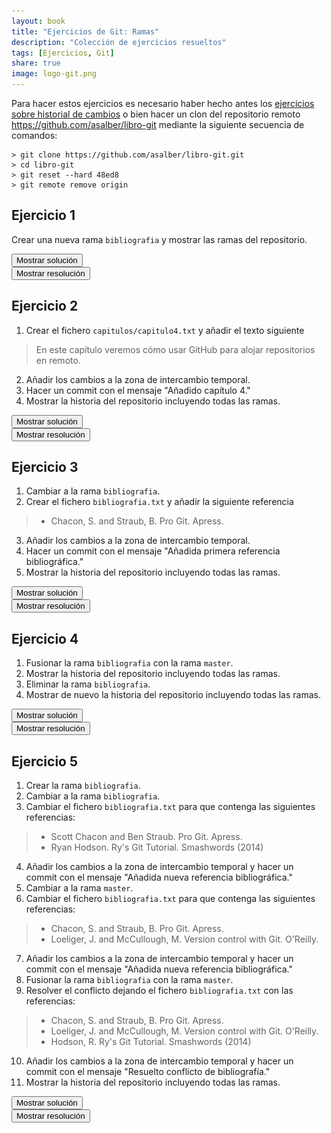 ```yaml
---
layout: book
title: "Ejercicios de Git: Ramas"
description: "Colección de ejercicios resueltos"
tags: [Ejercicios, Git]
share: true
image: logo-git.png
---
```


<i class="fas fa-exclamation-triangle" style="color:red"></i> Para hacer estos ejercicios es necesario haber hecho antes los [ejercicios sobre historial de cambios](/git/ejercicios/historial-cambios.html) o bien hacer un clon del repositorio remoto https://github.com/asalber/libro-git mediante la siguiente secuencia de comandos:

```
> git clone https://github.com/asalber/libro-git.git
> cd libro-git
> git reset --hard 48ed8
> git remote remove origin
```

## Ejercicio 1
Crear una nueva rama `bibliografia` y mostrar las ramas del repositorio.

<div><button class="solution">Mostrar solución</button></div>
<div id="solution" style="display: none">
<pre class="highlight"><code>&gt; git branch bibliografia
&gt; git branch -av
</code></pre>
</div>

<div><button class="resolution">Mostrar resolución</button></div>
<div id="resolution" style="display: none">
<img src="soluciones/ramas/ejercicio1.gif" />
</div>

## Ejercicio 2

1. Crear el fichero `capitulos/capitulo4.txt` y añadir el texto siguiente
> En este capítulo veremos cómo usar GitHub para alojar repositorios en remoto.

2. Añadir los cambios a la zona de intercambio temporal.
3. Hacer un commit con el mensaje "Añadido capítulo 4."
4. Mostrar la historia del repositorio incluyendo todas las ramas.

<div><button class="solution">Mostrar solución</button></div>
<div id="solution" style="display: none">
<pre class="highlight"><code>&gt; cat > capitulos/capitulo4.txt
En este capítulo veremos cómo usar GitHub para alojar repositorios en remoto.
Ctrl+D
&gt; git add .
&gt; git commit -m "Añadido capítulo 4."
&gt; git log --graph --all --oneline
</code></pre>
</div>

<div><button class="resolution">Mostrar resolución</button></div>
<div id="resolution" style="display: none">
<img src="soluciones/ramas/ejercicio2.gif" />
</div>

## Ejercicio 3

1. Cambiar a la rama `bibliografia`.
2. Crear el fichero `bibliografia.txt` y añadir la siguiente referencia
> - Chacon, S. and Straub, B. Pro Git. Apress.

3. Añadir los cambios a la zona de intercambio temporal.
4. Hacer un commit con el mensaje "Añadida primera referencia bibliográfica."
5. Mostrar la historia del repositorio incluyendo todas las ramas.

<div><button class="solution">Mostrar solución</button></div>
<div id="solution" style="display: none">
<pre class="highlight"><code>&gt; git checkout bibliografia
&gt; cat > bibliografia.txt
- Chacon, S. and Straub, B. Pro Git. Apress.
Ctrl+D
&gt; git add .
&gt; git commit -m "Añadida primera referencia bibliográfica."
&gt; git log --graph --all --oneline
</code></pre>
</div>

<div><button class="resolution">Mostrar resolución</button></div>
<div id="resolution" style="display: none">
<img src="soluciones/ramas/ejercicio3.gif" />
</div>

## Ejercicio 4

1. Fusionar la rama `bibliografia` con la rama `master`.
2. Mostrar la historia del repositorio incluyendo todas las ramas.
3. Eliminar la rama `bibliografia`. 
4. Mostrar de nuevo la historia del repositorio incluyendo todas las ramas.

<div><button class="solution">Mostrar solución</button></div>
<div id="solution" style="display: none">
<pre class="highlight"><code>&gt; git checkout master
&gt; git merge bibliografia
&gt; git log --graph --all --oneline
&gt; git branch -d bibliografia
&gt; git log --graph --all --oneline
</code></pre>
</div>
<div><button class="resolution">Mostrar resolución</button></div>
<div id="resolution" style="display: none">
<img src="soluciones/ramas/ejercicio4.gif" />
</div>

## Ejercicio 5

1. Crear la rama `bibliografia`.
2. Cambiar a la rama `bibliografia`.
3. Cambiar el fichero `bibliografia.txt` para que contenga las siguientes referencias: 
> - Scott Chacon and Ben Straub. Pro Git. Apress.
> - Ryan Hodson. Ry's Git Tutorial. Smashwords (2014)

4. Añadir los cambios a la zona de intercambio temporal y hacer un commit con el mensaje "Añadida nueva referencia bibliográfica."
5. Cambiar a la rama `master`.
6. Cambiar el fichero `bibliografia.txt` para que contenga las siguientes referencias: 
> - Chacon, S. and Straub, B. Pro Git. Apress.
> - Loeliger, J. and McCullough, M. Version control with Git. O'Reilly.

7. Añadir los cambios a la zona de intercambio temporal y hacer un commit con el mensaje "Añadida nueva referencia bibliográfica."
8. Fusionar la rama `bibliografia` con la rama `master`.
9. Resolver el conflicto dejando el fichero `bibliografia.txt` con las referencias:
> - Chacon, S. and Straub, B. Pro Git. Apress.
> - Loeliger, J. and McCullough, M. Version control with Git. O'Reilly.
> - Hodson, R. Ry's Git Tutorial. Smashwords (2014)
10. Añadir los cambios a la zona de intercambio temporal y hacer un commit con el mensaje "Resuelto conflicto de bibliografía."
11. Mostrar la historia del repositorio incluyendo todas las ramas.

<div><button class="solution">Mostrar solución</button></div>
<div id="solution" style="display: none">
<pre class="highlight"><code>&gt; git branch bibliografia
&gt; git checkout bibliografia
&gt; cat > bibliografia.txt
- Scott Chacon and Ben Straub. Pro Git. Apress.
- Ryan Hodson. Ry's Git Tutorial. Smashwords (2014)
Ctrl+D
&gt; git commit -a -m "Añadida nueva referencia bibliográfica."
&gt; git checkout master
&gt; cat > bibliografia.txt
- Chacon, S. and Straub, B. Pro Git. Apress.
- Loeliger, J. and McCullough, M. Version control with Git. O'Reilly.
Ctrl+D
&gt; git commit -a -m "Añadida nueva referencia bibliográfica."
&gt; git merge bibliografia
&gt; git nano bibliografia
# Hacer los cambios indicados en el fichero
&gt; git commit -a -m "Solucionado conflicto bibliografía."
&gt; git log --graph --all --oneline
</code></pre>
</div>

<div><button class="resolution">Mostrar resolución</button></div>
<div id="resolution" style="display: none">
<img src="soluciones/ramas/ejercicio5.gif" />
</div>